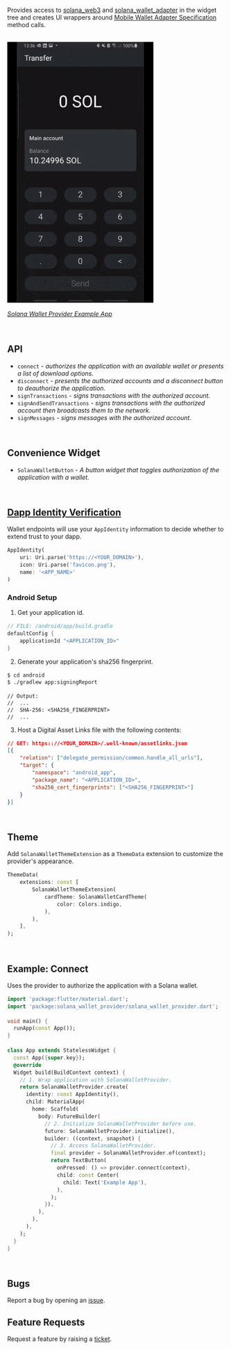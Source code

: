 Provides access to [solana_web3](https://pub.dev/packages/solana_web3) and [solana_wallet_adapter](https://pub.dev/packages/solana_wallet_adapter) in the widget tree and creates UI wrappers around [Mobile Wallet Adapter Specification](https://solana-mobile.github.io/mobile-wallet-adapter/spec/spec.html) method calls.

<br>

<img src="https://github.com/merigo-labs/example-apps/blob/master/docs/images/solana_wallet_provider.gif?raw=true" alt="Sign and Send Transaction" height="600"/>
<br>

*[Solana Wallet Provider Example App](https://github.com/merigo-labs/example-apps/tree/master/solana_wallet_provider_example)*

<br>

## API

- `connect` - <em>authorizes the application with an available wallet or presents a list of download options.</em>
- `disconnect` - <em>presents the authorized accounts and a disconnect button to deauthorize the application.</em>
- `signTransactions` - <em>signs transactions with the authorized account.</em>
- `signAndSendTransactions` - <em>signs transactions with the authorized account then broadcasts them to the network.</em>
- `signMessages` - <em>signs messages with the authorized account.</em>

<br>

## Convenience Widget

- `SolanaWalletButton` - <em>A button widget that toggles authorization of the application with a wallet.</em>

<br>

## [Dapp Identity Verification](https://solana-mobile.github.io/mobile-wallet-adapter/spec/spec.html#dapp-identity-verification)

Wallet endpoints will use your `AppIdentity` information to decide whether to extend trust to your dapp.

```dart
AppIdentity(
    uri: Uri.parse('https://<YOUR_DOMAIN>'),
    icon: Uri.parse('favicon.png'),
    name: '<APP_NAME>'
)
```

### Android Setup

1. Get your application id.

```gradle
// FILE: /android/app/build.gradle
defaultConfig {
    applicationId "<APPLICATION_ID>"
}
```

2. Generate your application's sha256 fingerprint.
```console
$ cd android
$ ./gradlew app:signingReport

// Output:
//  ...
//  SHA-256: <SHA256_FINGERPRINT>
//  ...
```

3. Host a Digital Asset Links file with the following contents:

```json
// GET: https:://<YOUR_DOMAIN>/.well-known/assetlinks.json
[{
    "relation": ["delegate_permission/common.handle_all_urls"],
    "target": { 
        "namespace": "android_app", 
        "package_name": "<APPLICATION_ID>",
        "sha256_cert_fingerprints": ["<SHA256_FINGERPRINT>"]
    }
}]
```

<br>

## Theme

Add `SolanaWalletThemeExtension` as a `ThemeData` extension to customize the provider's appearance.

```dart
ThemeData(
    extensions: const [
        SolanaWalletThemeExtension(
            cardTheme: SolanaWalletCardTheme(
                color: Colors.indigo,
            ),
        ),
    ],
);
```

<br>

## Example: Connect

Uses the provider to authorize the application with a Solana wallet.

```dart
import 'package:flutter/material.dart';
import 'package:solana_wallet_provider/solana_wallet_provider.dart';

void main() {
  runApp(const App());
}

class App extends StatelessWidget {
  const App({super.key});
  @override
  Widget build(BuildContext context) {
    // 1. Wrap application with SolanaWalletProvider.
    return SolanaWalletProvider.create(                           
      identity: const AppIdentity(),
      child: MaterialApp(
        home: Scaffold(
          body: FutureBuilder(
            // 2. Initialize SolanaWalletProvider before use.
            future: SolanaWalletProvider.initialize(),            
            builder: ((context, snapshot) {
              // 3. Access SolanaWalletProvider.
              final provider = SolanaWalletProvider.of(context);
              return TextButton(
                onPressed: () => provider.connect(context),
                child: const Center(
                  child: Text('Example App'),
                ),
              );
            }),
          ),
        ),
      ),
    );
  }
}
```

<br>

## Bugs
Report a bug by opening an [issue](https://github.com/merigo-labs/solana-wallet-provider/issues/new?template=bug_report.md).

## Feature Requests
Request a feature by raising a [ticket](https://github.com/merigo-labs/solana-wallet-provider/issues/new?template=feature_request.md).